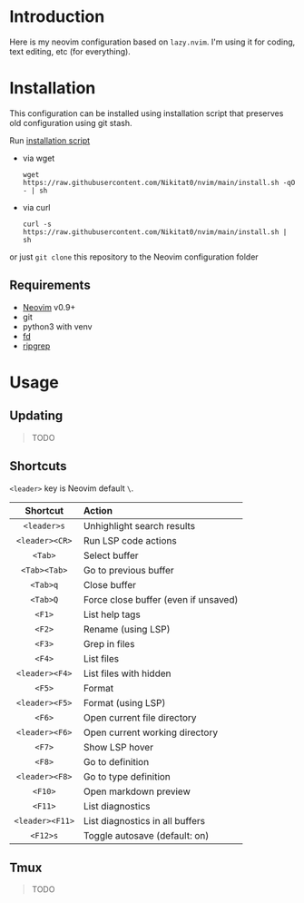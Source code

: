 # Introduction

Here is my neovim configuration based on `lazy.nvim`. I'm using it for coding,
text editing, etc (for everything).

# Installation

This configuration can be installed using installation script that preserves old
configuration using git stash.

Run
[installation script](https://raw.githubusercontent.com/Nikitat0/nvim/main/install.sh)

- via wget

  ```
  wget https://raw.githubusercontent.com/Nikitat0/nvim/main/install.sh -qO - | sh
  ```

- via curl

  ```
  curl -s https://raw.githubusercontent.com/Nikitat0/nvim/main/install.sh | sh
  ```

or just `git clone` this repository to the Neovim configuration folder

## Requirements

- [Neovim](https://github.com/neovim/neovim) v0.9+
- git
- python3 with venv
- [fd](https://github.com/sharkdp/fd)
- [ripgrep](https://github.com/BurntSushi/ripgrep)

# Usage

## Updating

> TODO

## Shortcuts

`<leader>` key is Neovim default `\`.

|    Shortcut     | Action                               |
| :-------------: | :----------------------------------- |
|   `<leader>s`   | Unhighlight search results           |
| `<leader><CR>`  | Run LSP code actions                 |
|     `<Tab>`     | Select buffer                        |
|  `<Tab><Tab>`   | Go to previous buffer                |
|    `<Tab>q`     | Close buffer                         |
|    `<Tab>Q`     | Force close buffer (even if unsaved) |
|     `<F1>`      | List help tags                       |
|     `<F2>`      | Rename (using LSP)                   |
|     `<F3>`      | Grep in files                        |
|     `<F4>`      | List files                           |
| `<leader><F4>`  | List files with hidden               |
|     `<F5>`      | Format                               |
| `<leader><F5>`  | Format (using LSP)                   |
|     `<F6>`      | Open current file directory          |
| `<leader><F6>`  | Open current working directory       |
|     `<F7>`      | Show LSP hover                       |
|     `<F8>`      | Go to definition                     |
| `<leader><F8>`  | Go to type definition                |
|     `<F10>`     | Open markdown preview                |
|     `<F11>`     | List diagnostics                     |
| `<leader><F11>` | List diagnostics in all buffers      |
|    `<F12>s`     | Toggle autosave (default: on)        |

## Tmux

> TODO
